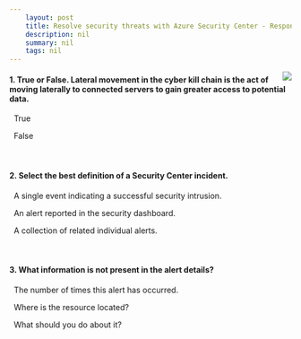 ```yaml
---
    layout: post
    title: Resolve security threats with Azure Security Center - Respond to alerts
    description: nil
    summary: nil
    tags: nil
---
```



 <a target="_blank" href="https://docs.microsoft.com/en-us/learn/modules/resolve-threats-with-azure-security-center/3-respond-to-alerts/"><i class="fas fa-external-link-alt"></i> </a>
 <img align="right" src="https://docs.microsoft.com/en-us/learn/achievements/resolve-threats-with-azure-security-center.svg">
####  1. True or False. Lateral movement in the cyber kill chain is the act of moving laterally to connected servers to gain greater access to potential data.


<i class='fas fa-check-square' style='color: Dodgerblue;'></i> &nbsp;&nbsp;True

<i class='far fa-square'></i> &nbsp;&nbsp;False
<br />
<br />
<br />

####  2. Select the best definition of a Security Center incident.


<i class='far fa-square'></i> &nbsp;&nbsp;A single event indicating a successful security intrusion.

<i class='far fa-square'></i> &nbsp;&nbsp;An alert reported in the security dashboard.

<i class='fas fa-check-square' style='color: Dodgerblue;'></i> &nbsp;&nbsp;A collection of related individual alerts.
<br />
<br />
<br />

####  3. What information is not present in the alert details?


<i class='fas fa-check-square' style='color: Dodgerblue;'></i> &nbsp;&nbsp;The number of times this alert has occurred.

<i class='far fa-square'></i> &nbsp;&nbsp;Where is the resource located?

<i class='far fa-square'></i> &nbsp;&nbsp;What should you do about it?
<br />
<br />
<br />
